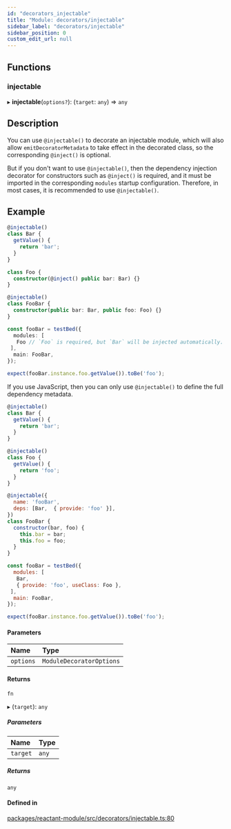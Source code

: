 ```yaml
---
id: "decorators_injectable"
title: "Module: decorators/injectable"
sidebar_label: "decorators/injectable"
sidebar_position: 0
custom_edit_url: null
---
```


## Functions

### injectable

▸ **injectable**(`options?`): (`target`: `any`) => `any`

## Description

You can use `@injectable()` to decorate an injectable module, which will also allow `emitDecoratorMetadata` to take effect in the decorated class, so the corresponding `@inject()` is optional.

But if you don't want to use `@injectable()`, then the dependency injection decorator for constructors such as `@inject()` is required, and it must be imported in the corresponding `modules` startup configuration. Therefore, in most cases, it is recommended to use `@injectable()`.

## Example

```ts
@injectable()
class Bar {
  getValue() {
    return 'bar';
  }
}

class Foo {
  constructor(@inject() public bar: Bar) {}
}

@injectable()
class FooBar {
  constructor(public bar: Bar, public foo: Foo) {}
}

const fooBar = testBed({
  modules: [
   Foo // `Foo` is required, but `Bar` will be injected automatically.
 ],
  main: FooBar,
});

expect(fooBar.instance.foo.getValue()).toBe('foo');
```

If you use JavaScript, then you can only use `@injectable()` to define the full dependency metadata.

```js
@injectable()
class Bar {
  getValue() {
    return 'bar';
  }
}

@injectable()
class Foo {
  getValue() {
    return 'foo';
  }
}

@injectable({
  name: 'fooBar',
  deps: [Bar,  { provide: 'foo' }],
})
class FooBar {
  constructor(bar, foo) {
    this.bar = bar;
    this.foo = foo;
  }
}

const fooBar = testBed({
  modules: [
   Bar,
   { provide: 'foo', useClass: Foo },
 ],
  main: FooBar,
});

expect(fooBar.instance.foo.getValue()).toBe('foo');
```

#### Parameters

| Name | Type |
| :------ | :------ |
| `options` | `ModuleDecoratorOptions` |

#### Returns

`fn`

▸ (`target`): `any`

##### Parameters

| Name | Type |
| :------ | :------ |
| `target` | `any` |

##### Returns

`any`

#### Defined in

[packages/reactant-module/src/decorators/injectable.ts:80](https://github.com/unadlib/reactant/blob/8deee953/packages/reactant-module/src/decorators/injectable.ts#L80)
